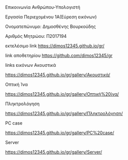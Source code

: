 Επικοινωνία Ανθρώπου-Υπολογιστή

Εργασία Περιεχομένου 1Α(Εύρεση εικόνων)

Ονοματεπώνυμο: Δημοσθένης Βουρκούδης

Αριθμός Μητρώου: Π2017194

εκτελέσιμο link https://dimos12345.github.io/gr/

link αποθετηρίου https://github.com/dimos12345/gr

links εικόνων
Ακουστικά

https://dimos12345.github.io/gr/gallery/Ακουστικά/

Οπτική Ίνα

https://dimos12345.github.io/gr/gallery/Οπτική%20ίνα/

Πληκτρολόγηση

https://dimos12345.github.io/gr/gallery/Πληκτρολόγηση/

PC case

https://dimos12345.github.io/gr/gallery/PC%20case/

Server

https://dimos12345.github.io/gr/gallery/Server/
